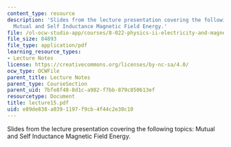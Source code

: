 ```yaml
---
content_type: resource
description: 'Slides from the lecture presentation covering the following topics:
  Mutual and Self Inductance Magnetic Field Energy.'
file: /ol-ocw-studio-app/courses/8-022-physics-ii-electricity-and-magnetism-fall-2004/e89de838a0391197f9cb4f44c2e30c10_lecture15.pdf
file_size: 84893
file_type: application/pdf
learning_resource_types:
- Lecture Notes
license: https://creativecommons.org/licenses/by-nc-sa/4.0/
ocw_type: OCWFile
parent_title: Lecture Notes
parent_type: CourseSection
parent_uid: 7bfe8f48-8d1c-a982-f7bb-879c850613ef
resourcetype: Document
title: lecture15.pdf
uid: e89de838-a039-1197-f9cb-4f44c2e30c10
---
```

Slides from the lecture presentation covering the following topics: Mutual and Self Inductance Magnetic Field Energy.
